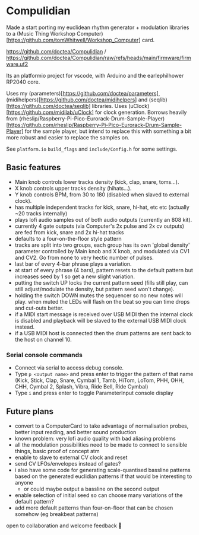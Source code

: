 # Compulidian

Made a start porting my euclidean rhythm generator + modulation libraries to a (Music Thing Workshop Computer)[https://github.com/tomWhitwell/Workshop_Computer] card.

https://github.com/doctea/Compulidian / https://github.com/doctea/Compulidian/raw/refs/heads/main/firmware/firmware.uf2

Its an platformio project for vscode, with Arduino and the earlephilhower RP2040 core.

Uses my (parameters)[https://github.com/doctea/parameters], (midihelpers)[https://github.com/doctea/midihelpers] and (seqlib)[https://github.com/doctea/seqlib] libraries.  Uses (uClock)[https://github.com/midilab/uClock] for clock generation.  Borrows heavily from (rheslip/Raspberry-Pi-Pico-Eurorack-Drum-Sample-Player)[https://github.com/rheslip/Raspberry-Pi-Pico-Eurorack-Drum-Sample-Player] for the sample player, but intend to replace this with something a bit more robust and easier to replace the samples on.

See `platform.io` `build_flags` and `include/Config.h` for some settings.

## Basic features

- Main knob controls lower tracks density (kick, clap, snare, toms...).
- X knob controls upper tracks density (hihats...).
- Y knob controls BPM, from 30 to 180 (disabled when slaved to external clock).
- has multiple independent tracks for kick, snare, hi-hat, etc etc (actually ~20 tracks internally)
- plays lofi audio samples out of both audio outputs (currently an 808 kit).
- currently 4 gate outputs (via Computer's 2x pulse and 2x cv outputs) are fed from kick, snare and 2x hi-hat tracks
- defaults to a four-on-the-floor style pattern
- tracks are split into two groups, each group has its own 'global density' parameter controlled by Main knob and X knob, and modulated via CV1 and CV2.  Go from none to very hectic number of pulses.
- last bar of every 4-bar phrase plays a variation.
- at start of every phrase (4 bars), pattern resets to the default pattern but increases seed by 1 so get a new slight variation.
- putting the switch UP locks the current pattern seed (fills still play, can still adjust/modulate the density, but pattern seed won't change).
- holding the switch DOWN mutes the sequencer so no new notes will play.  when muted the LEDs will flash on the beat so you can time drops and cut-outs better.
- if a MIDI start message is received over USB MIDI then the internal clock is disabled and playback will be slaved to the external USB MIDI clock instead.
- if a USB MIDI host is connected then the drum patterns are sent back to the host on channel 10.

### Serial console commands

- Connect via serial to access debug console.
- Type `p <output name>` and press enter to trigger the pattern of that name (Kick, Stick, Clap, Snare, Cymbal 1, Tamb, HiTom, LoTom, PHH, OHH, CHH, Cymbal 2, Splash, Vibra, Ride Bell, Ride Cymbal)
- Type `i` and press enter to toggle ParameterInput console display

## Future plans

- convert to a ComputerCard to take advantage of normalisation probes, better input reading, and better sound production
- known problem: very lofi audio quality with bad aliasing problems
- all the modulation possibilities need to be made to connect to sensible things, basic proof of concept atm
- enable to slave to external CV clock and reset
- send CV LFOs/envelopes instead of gates?
- i also have some code for generating scale-quantised bassline patterns based on the generated euclidian patterns if that would be interesting to anyone
  - or could maybe output a bassline on the second output
- enable selection of initial seed so can choose many variations of the default pattern?
- add more default patterns than four-on-floor that can be chosen somehow (eg breakbeat patterns)

open to collaboration and welcome feedback 🙂
